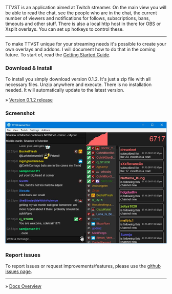 TTVST is an application aimed at Twitch streamer. On the main view you will be able to read the chat, see the people who are in the chat, the current number of viewers and notifications for follows, subscriptions, bans, timeouts and other stuff. There is also a local http host in there for OBS or Xsplit overlays. You can set up hotkeys to control these.

------

To make TTVST unique for your streaming needs it's possible to create your own overlays and addons. I will document how to do that in the coming future. To start of, read the [Getting Started Guide](GettingStarted.md).

### Download & Install

To install you simply download version 0.1.2. It's just a zip file with all necessary files. Unzip anywhere and execute. There is no installation needed. It will automatically update to the latest version.

» [Version 0.1.2 release](https://github.com/PakL/TTVStreamerTool/releases/tag/v0.1.2)

### Screenshot

![Cockpit Screenshot](ttvst_screen.jpg)

### Report issues

To report issues or request improvements/features, please use the [github issues page](https://github.com/PakL/TTVStreamerTool/issues).

***

» [Docs Overview](Overview.md)